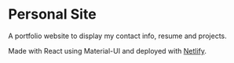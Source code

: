 # Personal Site

A portfolio website to display my contact info, resume and projects.

Made with React using Material-UI and deployed with [Netlify](https://netlify.com).
